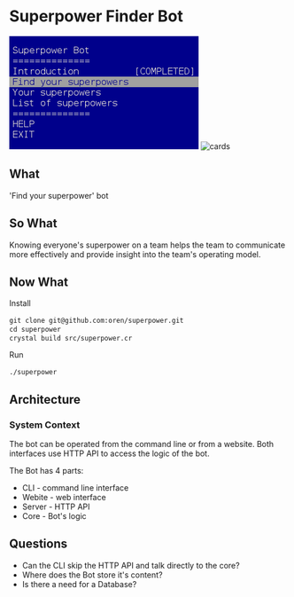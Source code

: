# Superpower Finder Bot

![image of the main screen](superpower.png)
![cards](cards.jpg)

## What
'Find your superpower' bot

## So What
Knowing everyone's superpower on a team helps the team to communicate more effectively and provide insight into the team's operating model.

## Now What

Install
```
git clone git@github.com:oren/superpower.git
cd superpower
crystal build src/superpower.cr
```

Run
```
./superpower

```

## Architecture

### System Context
The bot can be operated from the command line or from a website. Both interfaces use HTTP API to access the logic of the bot.

The Bot has 4 parts:
* CLI - command line interface
* Webite - web interface
* Server - HTTP API
* Core - Bot's logic

## Questions
* Can the CLI skip the HTTP API and talk directly to the core?
* Where does the Bot store it's content?
* Is there a need for a Database?
